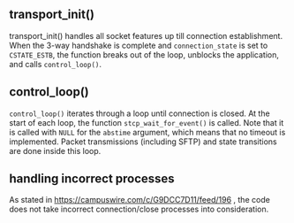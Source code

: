 ## transport_init()

transport_init() handles all socket features up till connection establishment.  
When the 3-way handshake is complete and `connection_state` is set to `CSTATE_ESTB`, the function breaks out of the loop, unblocks the application, and calls `control_loop()`.

## control_loop()

`control_loop()` iterates through a loop until connection is closed. At the start of each loop, the function `stcp_wait_for_event()` is called. Note that it is called with `NULL` for the `abstime` argument, which means that no timeout is implemented. Packet transmissions (including SFTP) and state transitions are done inside this loop.

## handling incorrect processes

As stated in https://campuswire.com/c/G9DCC7D11/feed/196 , the code does not take incorrect connection/close processes into consideration. 